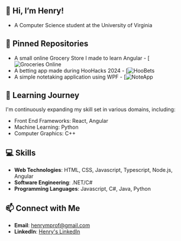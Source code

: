 ## 👋 Hi, I’m Henry!
- A Computer Science student at the University of Virginia

## 📌 Pinned Repositories
- A small online Grocery Store I made to learn Angular - [![Groceries Online](https://github.com/HMPrgm/grocery-store-angular)
- A betting app made during HooHacks 2024 - [![HooBets](https://github.com/HMPrgm/Hoobets)
- A simple notetaking application using WPF - [![NoteApp](https://github.com/HMPrgm/NoteApp)


## 🌱 Learning Journey
I'm continuously expanding my skill set in various domains, including:
- Front End Frameworks: React, Angular
- Machine Learning: Python
- Computer Graphics: C++

## 💻 Skills
- **Web Technologies**: HTML, CSS, Javascript, Typescript, Node.js, Angular
- **Software Engineering**: .NET/C#
- **Programming Languages**: Javascript, C#, Java, Python

## 📫 Connect with Me
- **Email**: henrymprof@gmail.com
- **LinkedIn**: [Henry's LinkedIn](https://www.linkedin.com/in/henry-morris-b87361274/)
<!--- **Portfolio**: [Henry's Portfolio](https://henry-portfolio.com)]-->
